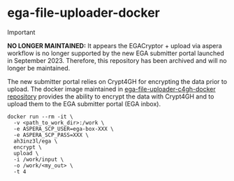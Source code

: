 # ega-file-uploader-docker

> [!IMPORTANT]
> **NO LONGER MAINTAINED:** It appears the EGACryptor + upload via aspera workflow is no longer supported by the new EGA submitter portal launched in September 2023. Therefore, this repository has been archived and will no longer be maintained.
> 
> The new submitter portal relies on Crypt4GH for encrypting the data prior to upload. The docker image maintained in [ega-file-uploader-c4gh-docker repository](https://github.com/aheinzel/ega-file-uploader-c4gh-docker) provides the ability to encrypt the data with Crypt4GH and to upload them to the EGA submitter portal (EGA inbox).


```
docker run --rm -it \
  -v <path_to_work_dir>:/work \
  -e ASPERA_SCP_USER=ega-box-XXX \
  -e ASPERA_SCP_PASS=XXX \
  ah3inz3l/ega \
  encrypt \
  upload \
  -i /work/input \
  -o /work/<my_out> \
  -t 4
```
